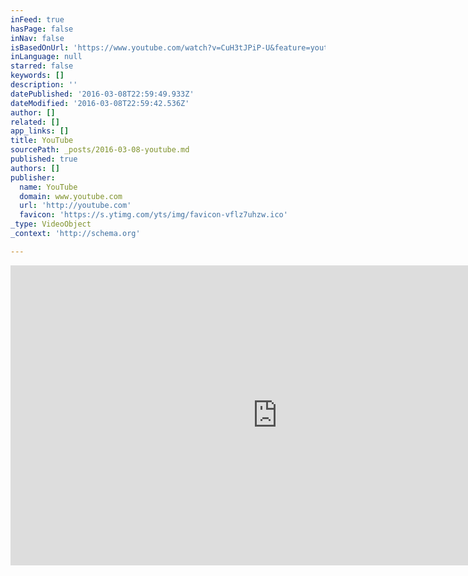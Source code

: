 ```yaml
---
inFeed: true
hasPage: false
inNav: false
isBasedOnUrl: 'https://www.youtube.com/watch?v=CuH3tJPiP-U&feature=youtu.be'
inLanguage: null
starred: false
keywords: []
description: ''
datePublished: '2016-03-08T22:59:49.933Z'
dateModified: '2016-03-08T22:59:42.536Z'
author: []
related: []
app_links: []
title: YouTube
sourcePath: _posts/2016-03-08-youtube.md
published: true
authors: []
publisher:
  name: YouTube
  domain: www.youtube.com
  url: 'http://youtube.com'
  favicon: 'https://s.ytimg.com/yts/img/favicon-vflz7uhzw.ico'
_type: VideoObject
_context: 'http://schema.org'

---
```

<iframe src="https://cdn.embedly.com/widgets/media.html?url=https%3A%2F%2Fwww.youtube.com%2Fwatch%3Fv%3DCuH3tJPiP-U%26feature%3Dyoutu.be&amp;src=http%3A%2F%2Fwww.youtube.com%2Fembed%2FCuH3tJPiP-U&amp;type=text%2Fhtml&amp;key=b7d04c9b404c499eba89ee7072e1c4f7&amp;schema=youtube" width="854" height="480" scrolling="no" frameborder="0" allowfullscreen="allowfullscreen" style=""></iframe>